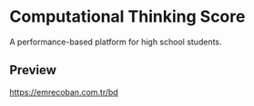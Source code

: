# Computational Thinking Score
A performance-based platform for high school students.

## Preview
https://emrecoban.com.tr/bd
